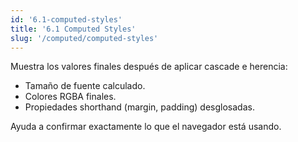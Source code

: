```yaml
---
id: '6.1-computed-styles'
title: '6.1 Computed Styles'
slug: '/computed/computed-styles'
---
```


Muestra los valores finales después de aplicar cascade e herencia:

- Tamaño de fuente calculado.
- Colores RGBA finales.
- Propiedades shorthand (margin, padding) desglosadas.

Ayuda a confirmar exactamente lo que el navegador está usando.